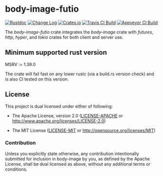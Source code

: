 # body-image-futio

[![Rustdoc](https://docs.rs/body-image-futio/badge.svg)](https://docs.rs/body-image-futio)
[![Change Log](https://img.shields.io/crates/v/body-image-futio.svg?maxAge=3600&label=change%20log&color=9cf)](https://github.com/dekellum/body-image/blob/master/body-image-futio/CHANGELOG.md)
[![Crates.io](https://img.shields.io/crates/v/body-image-futio.svg?maxAge=3600)](https://crates.io/crates/body-image-futio)
[![Travis CI Build](https://travis-ci.org/dekellum/body-image.svg?branch=master)](https://travis-ci.org/dekellum/body-image)
[![Appveyor CI Build](https://ci.appveyor.com/api/projects/status/0c2e9x4inktasxgf/branch/master?svg=true)](https://ci.appveyor.com/project/dekellum/body-image)

The _body-image-futio_ crate integrates the _body-image_ crate with _futures_,
_http_, _hyper_, and _tokio_ crates for both client and server use.

## Minimum supported rust version

MSRV := 1.39.0

The crate will fail fast on any lower rustc (via a build.rs version
check) and is also CI tested on this version.

## License

This project is dual licensed under either of following:

* The Apache License, version 2.0 ([LICENSE-APACHE](LICENSE-APACHE)
  or http://www.apache.org/licenses/LICENSE-2.0)

* The MIT License ([LICENSE-MIT](LICENSE-MIT)
  or http://opensource.org/licenses/MIT)

### Contribution

Unless you explicitly state otherwise, any contribution intentionally submitted
for inclusion in body-image by you, as defined by the Apache License, shall be
dual licensed as above, without any additional terms or conditions.
